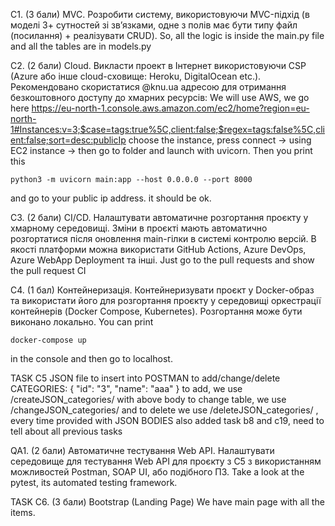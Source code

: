 С1. (3 бали) MVC. Розробити систему, використовуючи MVC-підхід (в моделі 3+ сутностей зі зв’язками, одне з полів має бути типу файл (посилання) + реалізувати CRUD).
So, all the logic is inside the main.py file and all the tables are in models.py

С2. (2 бали) Cloud. Викласти проект в Інтернет використовуючи CSP (Azure або інше cloud-сховище: Heroku, DigitalOcean etc.). Рекомендовано скористатися @knu.ua адресою для отримання безкоштовного доступу до хмарних ресурсів:
We will use AWS, we go here 
https://eu-north-1.console.aws.amazon.com/ec2/home?region=eu-north-1#Instances:v=3;$case=tags:true%5C,client:false;$regex=tags:false%5C,client:false;sort=desc:publicIp
choose the instance, press connect -> using EC2 instance -> then go to folder and launch with uvicorn.
Then you print this
```
python3 -m uvicorn main:app --host 0.0.0.0 --port 8000
```
and go to your public ip address. it should be ok.

C3. (2 бали) CI/CD. Налаштувати автоматичне розгортання проєкту у хмарному середовищі. Зміни в проєкті мають автоматично розгортатися після оновлення main-гілки в системі контролю версій. В якості платформи можна використати GitHub Actions, Azure DevOps, Azure WebApp Deployment та інші.
Just go to the pull requests and show the pull request CI

С4. (1 бал) Контейнеризація. Контейнеризувати проєкт у Docker-образ та використати його для розгортання проєкту у середовищі оркестрації контейнерів (Docker Compose, Kubernetes). Розгортання може бути виконано локально.
You can print 
```
docker-compose up
```
in the console and then go to localhost.

TASK C5
JSON file to insert into POSTMAN to add/change/delete CATEGORIES:
{
    "id": "3",
    "name": "aaa"
}
to add, we use /createJSON_categories/ with above body
to change table, we use /changeJSON_categories/
and to delete we use /deleteJSON_categories/ , every time provided with JSON BODIES
also added task b8 and c19, need to tell about all previous tasks

QA1. (2 бали) Автоматичне тестування Web API. Налаштувати середовище для тестування Web API для проєкту з C5 з використанням можливостей Postman, SOAP UI, або подібного ПЗ.
Take a look at the pytest, its automated testing framework.

TASK C6. (3 бали) Bootstrap (Landing Page)
We have main page with all the items.

